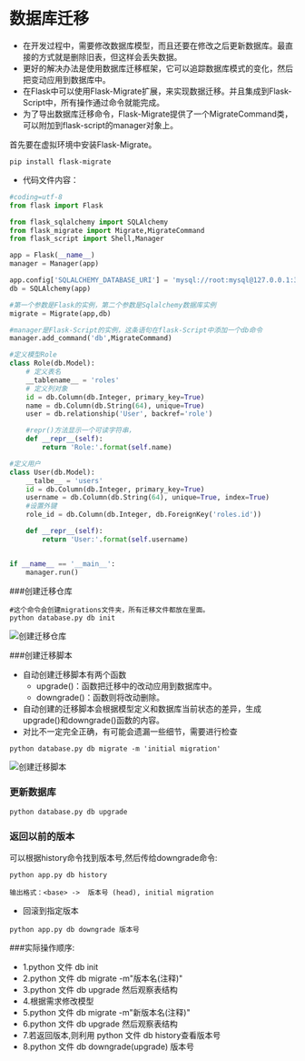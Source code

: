 # 数据库迁移

- 在开发过程中，需要修改数据库模型，而且还要在修改之后更新数据库。最直接的方式就是删除旧表，但这样会丢失数据。
- 更好的解决办法是使用数据库迁移框架，它可以追踪数据库模式的变化，然后把变动应用到数据库中。
- 在Flask中可以使用Flask-Migrate扩展，来实现数据迁移。并且集成到Flask-Script中，所有操作通过命令就能完成。
- 为了导出数据库迁移命令，Flask-Migrate提供了一个MigrateCommand类，可以附加到flask-script的manager对象上。

首先要在虚拟环境中安装Flask-Migrate。

```
pip install flask-migrate
```
- 代码文件内容：

```python
#coding=utf-8
from flask import Flask

from flask_sqlalchemy import SQLAlchemy
from flask_migrate import Migrate,MigrateCommand
from flask_script import Shell,Manager

app = Flask(__name__)
manager = Manager(app)

app.config['SQLALCHEMY_DATABASE_URI'] = 'mysql://root:mysql@127.0.0.1:3306/Flask_test'
db = SQLAlchemy(app)

#第一个参数是Flask的实例，第二个参数是Sqlalchemy数据库实例
migrate = Migrate(app,db) 

#manager是Flask-Script的实例，这条语句在flask-Script中添加一个db命令
manager.add_command('db',MigrateCommand)

#定义模型Role
class Role(db.Model):
    # 定义表名
    __tablename__ = 'roles'
    # 定义列对象
    id = db.Column(db.Integer, primary_key=True)
    name = db.Column(db.String(64), unique=True)
    user = db.relationship('User', backref='role')

    #repr()方法显示一个可读字符串，
    def __repr__(self):
        return 'Role:'.format(self.name)

#定义用户
class User(db.Model):
    __talbe__ = 'users'
    id = db.Column(db.Integer, primary_key=True)
    username = db.Column(db.String(64), unique=True, index=True)
    #设置外键
    role_id = db.Column(db.Integer, db.ForeignKey('roles.id'))

    def __repr__(self):
        return 'User:'.format(self.username)


if __name__ == '__main__':
    manager.run()

```

###创建迁移仓库

```
#这个命令会创建migrations文件夹，所有迁移文件都放在里面。
python database.py db init
```

![创建迁移仓库](/assets/db_init.png)

###创建迁移脚本

- 自动创建迁移脚本有两个函数
	- upgrade()：函数把迁移中的改动应用到数据库中。
	- downgrade()：函数则将改动删除。
- 自动创建的迁移脚本会根据模型定义和数据库当前状态的差异，生成upgrade()和downgrade()函数的内容。
- 对比不一定完全正确，有可能会遗漏一些细节，需要进行检查

```
python database.py db migrate -m 'initial migration'
```

![创建迁移脚本](/assets/migration.png)

### 更新数据库
```
python database.py db upgrade
```

### 返回以前的版本

可以根据history命令找到版本号,然后传给downgrade命令:

```
python app.py db history

输出格式：<base> ->  版本号 (head), initial migration

```
- 回滚到指定版本

```
python app.py db downgrade 版本号
```
###实际操作顺序:
- 1.python 文件 db init
- 2.python 文件 db migrate -m"版本名(注释)"
- 3.python 文件 db upgrade 然后观察表结构
- 4.根据需求修改模型
- 5.python 文件 db migrate -m"新版本名(注释)" 
- 6.python 文件 db upgrade 然后观察表结构
- 7.若返回版本,则利用 python 文件 db history查看版本号
- 8.python 文件 db downgrade(upgrade) 版本号